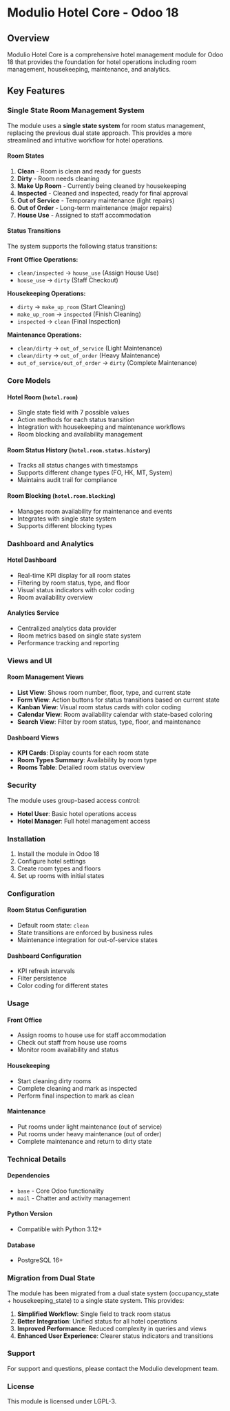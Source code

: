 # Modulio Hotel Core - Odoo 18

## Overview

Modulio Hotel Core is a comprehensive hotel management module for Odoo 18 that provides the foundation for hotel operations including room management, housekeeping, maintenance, and analytics.

## Key Features

### Single State Room Management System

The module uses a **single state system** for room status management, replacing the previous dual state approach. This provides a more streamlined and intuitive workflow for hotel operations.

#### Room States

1. **Clean** - Room is clean and ready for guests
2. **Dirty** - Room needs cleaning
3. **Make Up Room** - Currently being cleaned by housekeeping
4. **Inspected** - Cleaned and inspected, ready for final approval
5. **Out of Service** - Temporary maintenance (light repairs)
6. **Out of Order** - Long-term maintenance (major repairs)
7. **House Use** - Assigned to staff accommodation

#### Status Transitions

The system supports the following status transitions:

**Front Office Operations:**
- `clean/inspected` → `house_use` (Assign House Use)
- `house_use` → `dirty` (Staff Checkout)

**Housekeeping Operations:**
- `dirty` → `make_up_room` (Start Cleaning)
- `make_up_room` → `inspected` (Finish Cleaning)
- `inspected` → `clean` (Final Inspection)

**Maintenance Operations:**
- `clean/dirty` → `out_of_service` (Light Maintenance)
- `clean/dirty` → `out_of_order` (Heavy Maintenance)
- `out_of_service/out_of_order` → `dirty` (Complete Maintenance)

### Core Models

#### Hotel Room (`hotel.room`)
- Single state field with 7 possible values
- Action methods for each status transition
- Integration with housekeeping and maintenance workflows
- Room blocking and availability management

#### Room Status History (`hotel.room.status.history`)
- Tracks all status changes with timestamps
- Supports different change types (FO, HK, MT, System)
- Maintains audit trail for compliance

#### Room Blocking (`hotel.room.blocking`)
- Manages room availability for maintenance and events
- Integrates with single state system
- Supports different blocking types

### Dashboard and Analytics

#### Hotel Dashboard
- Real-time KPI display for all room states
- Filtering by room status, type, and floor
- Visual status indicators with color coding
- Room availability overview

#### Analytics Service
- Centralized analytics data provider
- Room metrics based on single state system
- Performance tracking and reporting

### Views and UI

#### Room Management Views
- **List View**: Shows room number, floor, type, and current state
- **Form View**: Action buttons for status transitions based on current state
- **Kanban View**: Visual room status cards with color coding
- **Calendar View**: Room availability calendar with state-based coloring
- **Search View**: Filter by room status, type, floor, and maintenance

#### Dashboard Views
- **KPI Cards**: Display counts for each room state
- **Room Types Summary**: Availability by room type
- **Rooms Table**: Detailed room status overview

### Security

The module uses group-based access control:
- **Hotel User**: Basic hotel operations access
- **Hotel Manager**: Full hotel management access

### Installation

1. Install the module in Odoo 18
2. Configure hotel settings
3. Create room types and floors
4. Set up rooms with initial states

### Configuration

#### Room Status Configuration
- Default room state: `clean`
- State transitions are enforced by business rules
- Maintenance integration for out-of-service states

#### Dashboard Configuration
- KPI refresh intervals
- Filter persistence
- Color coding for different states

### Usage

#### Front Office
- Assign rooms to house use for staff accommodation
- Check out staff from house use rooms
- Monitor room availability and status

#### Housekeeping
- Start cleaning dirty rooms
- Complete cleaning and mark as inspected
- Perform final inspection to mark as clean

#### Maintenance
- Put rooms under light maintenance (out of service)
- Put rooms under heavy maintenance (out of order)
- Complete maintenance and return to dirty state

### Technical Details

#### Dependencies
- `base` - Core Odoo functionality
- `mail` - Chatter and activity management

#### Python Version
- Compatible with Python 3.12+

#### Database
- PostgreSQL 16+

### Migration from Dual State

The module has been migrated from a dual state system (occupancy_state + housekeeping_state) to a single state system. This provides:

1. **Simplified Workflow**: Single field to track room status
2. **Better Integration**: Unified status for all hotel operations
3. **Improved Performance**: Reduced complexity in queries and views
4. **Enhanced User Experience**: Clearer status indicators and transitions

### Support

For support and questions, please contact the Modulio development team.

### License

This module is licensed under LGPL-3.
